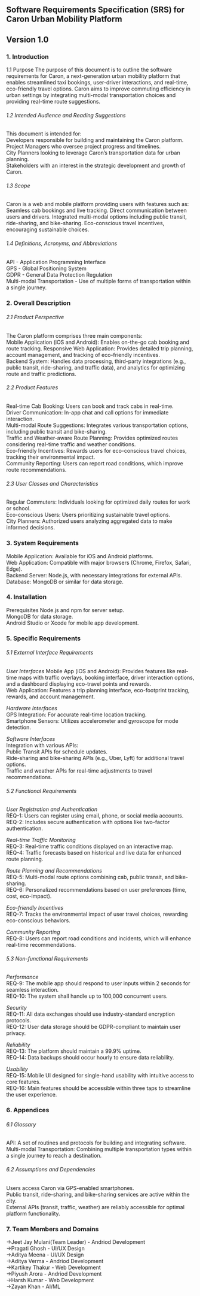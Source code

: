 ## **Software Requirements Specification (SRS) for Caron Urban Mobility Platform**
## **Version 1.0**

### **1. Introduction**
1.1 Purpose
The purpose of this document is to outline the software requirements for Caron, a next-generation urban mobility platform that enables streamlined taxi bookings, user-driver interactions, and real-time, eco-friendly travel options. Caron aims to improve commuting efficiency in urban settings by integrating multi-modal transportation choices and providing real-time route suggestions.

###### 1.2 Intended Audience and Reading Suggestions
This document is intended for:  
Developers responsible for building and maintaining the Caron platform.  
Project Managers who oversee project progress and timelines.  
City Planners looking to leverage Caron’s transportation data for urban planning.  
Stakeholders with an interest in the strategic development and growth of Caron.

###### 1.3 Scope
Caron is a web and mobile platform providing users with features such as:
Seamless cab bookings and live tracking.
Direct communication between users and drivers.
Integrated multi-modal options including public transit, ride-sharing, and bike-sharing.
Eco-conscious travel incentives, encouraging sustainable choices.

###### 1.4 Definitions, Acronyms, and Abbreviations
API - Application Programming Interface  
GPS - Global Positioning System  
GDPR - General Data Protection Regulation  
Multi-modal Transportation - Use of multiple forms of transportation within a single journey.  

### **2. Overall Description**

###### 2.1 Product Perspective
The Caron platform comprises three main components:  
Mobile Application (iOS and Android): Enables on-the-go cab booking and route tracking.
Responsive Web Application: Provides detailed trip planning, account management, and tracking of eco-friendly incentives.  
Backend System: Handles data processing, third-party integrations (e.g., public transit, ride-sharing, and traffic data), and analytics for optimizing route and traffic predictions.

###### 2.2 Product Features
Real-time Cab Booking: Users can book and track cabs in real-time.  
Driver Communication: In-app chat and call options for immediate interaction.  
Multi-modal Route Suggestions: Integrates various transportation options, including public transit and bike-sharing.  
Traffic and Weather-aware Route Planning: Provides optimized routes considering real-time traffic and weather conditions.  
Eco-friendly Incentives: Rewards users for eco-conscious travel choices, tracking their environmental impact.  
Community Reporting: Users can report road conditions, which improve route recommendations.

###### 2.3 User Classes and Characteristics
Regular Commuters: Individuals looking for optimized daily routes for work or school.  
Eco-conscious Users: Users prioritizing sustainable travel options.  
City Planners: Authorized users analyzing aggregated data to make informed decisions.

### **3. System Requirements**
Mobile Application: Available for iOS and Android platforms.  
Web Application: Compatible with major browsers (Chrome, Firefox, Safari, Edge).  
Backend Server: Node.js, with necessary integrations for external APIs.  
Database: MongoDB or similar for data storage.

### **4. Installation**
Prerequisites
Node.js and npm for server setup.  
MongoDB for data storage.  
Android Studio or Xcode for mobile app development.

### **5. Specific Requirements**
###### 5.1 External Interface Requirements
*User Interfaces*
Mobile App (iOS and Android): Provides features like real-time maps with traffic overlays, booking interface, driver interaction options, and a dashboard displaying eco-travel points and rewards.  
Web Application: Features a trip planning interface, eco-footprint tracking, rewards, and account management.  

*Hardware Interfaces*  
GPS Integration: For accurate real-time location tracking.  
Smartphone Sensors: Utilizes accelerometer and gyroscope for mode detection.  

*Software Interfaces*  
Integration with various APIs:  
Public Transit APIs for schedule updates.  
Ride-sharing and bike-sharing APIs (e.g., Uber, Lyft) for additional travel options.  
Traffic and weather APIs for real-time adjustments to travel recommendations.

###### 5.2 Functional Requirements
*User Registration and Authentication*  
REQ-1: Users can register using email, phone, or social media accounts.  
REQ-2: Includes secure authentication with options like two-factor authentication.  

*Real-time Traffic Monitoring*  
REQ-3: Real-time traffic conditions displayed on an interactive map.  
REQ-4: Traffic forecasts based on historical and live data for enhanced route planning.  

*Route Planning and Recommendations*  
REQ-5: Multi-modal route options combining cab, public transit, and bike-sharing.  
REQ-6: Personalized recommendations based on user preferences (time, cost, eco-impact).  

*Eco-friendly Incentives*  
REQ-7: Tracks the environmental impact of user travel choices, rewarding eco-conscious behaviors.  

*Community Reporting*  
REQ-8: Users can report road conditions and incidents, which will enhance real-time recommendations.

###### 5.3 Non-functional Requirements
*Performance*  
REQ-9: The mobile app should respond to user inputs within 2 seconds for seamless interaction.  
REQ-10: The system shall handle up to 100,000 concurrent users.  

*Security*  
REQ-11: All data exchanges should use industry-standard encryption protocols.  
REQ-12: User data storage should be GDPR-compliant to maintain user privacy.  

*Reliability*  
REQ-13: The platform should maintain a 99.9% uptime.  
REQ-14: Data backups should occur hourly to ensure data reliability.  

*Usability*  
REQ-15: Mobile UI designed for single-hand usability with intuitive access to core features.  
REQ-16: Main features should be accessible within three taps to streamline the user experience.

### **6. Appendices**

###### 6.1 Glossary
API: A set of routines and protocols for building and integrating software.  
Multi-modal Transportation: Combining multiple transportation types within a single journey to reach a destination.

###### 6.2 Assumptions and Dependencies
Users access Caron via GPS-enabled smartphones.  
Public transit, ride-sharing, and bike-sharing services are active within the city.  
External APIs (transit, traffic, weather) are reliably accessible for optimal platform functionality.

### **7. Team Members and Domains**
->Jeet Jay Mulani(Team Leader) - Andriod Development  
->Pragati Ghosh - UI/UX Design  
->Aditya Meena - UI/UX Design  
->Aditya Verma - Andriod Development  
->Kartikey Thakur - Web Development  
->Piyush Arora - Andriod Development  
->Harsh Kumar - Web Development  
->Zayan Khan - AI/ML
